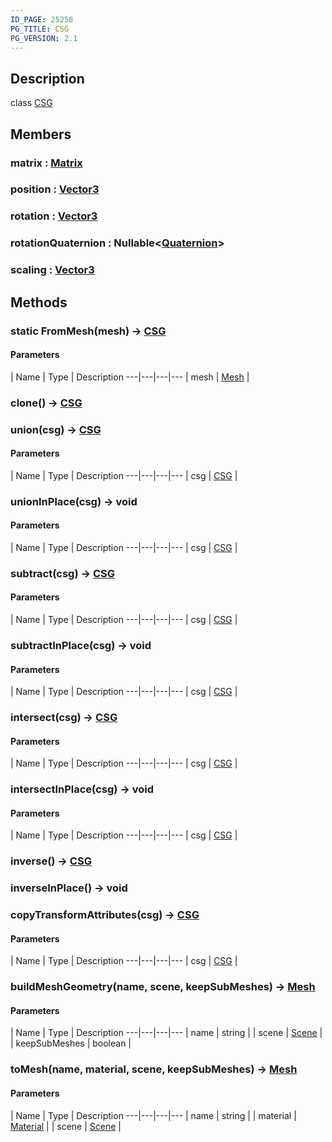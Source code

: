 ```yaml
---
ID_PAGE: 25258
PG_TITLE: CSG
PG_VERSION: 2.1
---
```

## Description

class [CSG](/classes/3.1/CSG)



## Members

### matrix : [Matrix](/classes/3.1/Matrix)



### position : [Vector3](/classes/3.1/Vector3)



### rotation : [Vector3](/classes/3.1/Vector3)



### rotationQuaternion : Nullable&lt;[Quaternion](/classes/3.1/Quaternion)&gt;



### scaling : [Vector3](/classes/3.1/Vector3)



## Methods

### static FromMesh(mesh) &rarr; [CSG](/classes/3.1/CSG)



#### Parameters
 | Name | Type | Description
---|---|---|---
 | mesh | [Mesh](/classes/3.1/Mesh) | 

### clone() &rarr; [CSG](/classes/3.1/CSG)


### union(csg) &rarr; [CSG](/classes/3.1/CSG)



#### Parameters
 | Name | Type | Description
---|---|---|---
 | csg | [CSG](/classes/3.1/CSG) | 

### unionInPlace(csg) &rarr; void



#### Parameters
 | Name | Type | Description
---|---|---|---
 | csg | [CSG](/classes/3.1/CSG) | 

### subtract(csg) &rarr; [CSG](/classes/3.1/CSG)



#### Parameters
 | Name | Type | Description
---|---|---|---
 | csg | [CSG](/classes/3.1/CSG) | 

### subtractInPlace(csg) &rarr; void



#### Parameters
 | Name | Type | Description
---|---|---|---
 | csg | [CSG](/classes/3.1/CSG) | 

### intersect(csg) &rarr; [CSG](/classes/3.1/CSG)



#### Parameters
 | Name | Type | Description
---|---|---|---
 | csg | [CSG](/classes/3.1/CSG) | 

### intersectInPlace(csg) &rarr; void



#### Parameters
 | Name | Type | Description
---|---|---|---
 | csg | [CSG](/classes/3.1/CSG) | 

### inverse() &rarr; [CSG](/classes/3.1/CSG)


### inverseInPlace() &rarr; void


### copyTransformAttributes(csg) &rarr; [CSG](/classes/3.1/CSG)



#### Parameters
 | Name | Type | Description
---|---|---|---
 | csg | [CSG](/classes/3.1/CSG) | 

### buildMeshGeometry(name, scene, keepSubMeshes) &rarr; [Mesh](/classes/3.1/Mesh)



#### Parameters
 | Name | Type | Description
---|---|---|---
 | name | string | 
 | scene | [Scene](/classes/3.1/Scene) | 
 | keepSubMeshes | boolean | 
### toMesh(name, material, scene, keepSubMeshes) &rarr; [Mesh](/classes/3.1/Mesh)



#### Parameters
 | Name | Type | Description
---|---|---|---
 | name | string | 
 | material | [Material](/classes/3.1/Material) | 
 | scene | [Scene](/classes/3.1/Scene) | 
